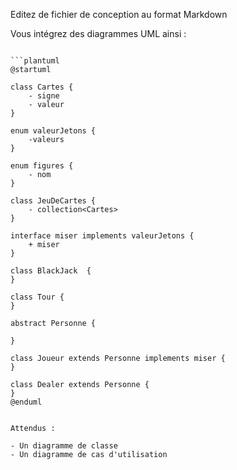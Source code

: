 
Editez de fichier de conception au format Markdown 

Vous intégrez des diagrammes UML ainsi :

``` 

```plantuml 
@startuml

class Cartes {
    - signe
    - valeur
}

enum valeurJetons {
    -valeurs
}

enum figures {
    - nom
}

class JeuDeCartes {
    - collection<Cartes>
}

interface miser implements valeurJetons {
    + miser
}

class BlackJack  {
}

class Tour {
}

abstract Personne {

}

class Joueur extends Personne implements miser {
}

class Dealer extends Personne {
}
@enduml
```

```

Attendus : 

- Un diagramme de classe
- Un diagramme de cas d'utilisation